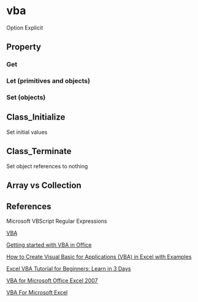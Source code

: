 # vba
Option Explicit

## Property
### Get
### Let (primitives and objects)
### Set (objects)

## Class_Initialize
Set initial values

## Class_Terminate
Set object references to nothing

## Array vs Collection

## References
Microsoft VBScript Regular Expressions

[VBA](https://www.excel-easy.com/vba.html)

[Getting started with VBA in Office](https://docs.microsoft.com/en-us/office/vba/library-reference/concepts/getting-started-with-vba-in-office)

[How to Create Visual Basic for Applications (VBA) in Excel with Examples](https://www.guru99.com/creating-your-first-visual-basic-for-applications-vba-in-excel.html)

[Excel VBA Tutorial for Beginners: Learn in 3 Days](https://www.guru99.com/vba-tutorial.html)
 
[VBA for Microsoft Office Excel 2007](http://www.functionx.com/vbaexcel/index.htm)

[VBA For Microsoft Excel](http://www.functionx.com/vbaexcel2003/index.htm)
